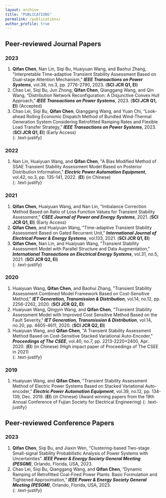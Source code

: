 ```yaml
---
layout: archive
title: "PUBLICATIONS"
permalink: /publications/
author_profile: true
---
```


## Peer-reviewed Journal Papers

### 2023
1. **Qifan Chen**, Nan Lin, Siqi Bu, Huaiyuan Wang, and Baohui Zhang, "Interpretable Time-adaptive Transient Stability Assessment Based on Dual-stage Attention Mechanism," ***IEEE Transactions on Power Systems***, vol.38, no.3, pp. 2776-2790, 2023. (**SCI JCR Q1, EI**)<br>
1. Chao Lei, Siqi Bu, Jun Zhong, **Qifan Chen**, Qianggang Wang, and Qin Wang, “Distribution Network Reconfiguration: A Disjunctive Convex Hull Approach,” ***IEEE Transactions on Power Systems***, 2023. (**SCI JCR Q1, EI**) (Accepted)<br>
1. Chao Lei, Siqi Bu, **Qifan Chen**, Qianggang Wang, and Yuan Chi, “Look-ahead Rolling Economic Dispatch Method of Bundled Wind-Thermal Generation System Considering Retrofitted Ramping Rates and Flexible Load Transfer Strategy,” ***IEEE Transactions on Power Systems***, 2023. (**SCI JCR Q1, EI**) (Early Access)<br>
{: .text-justify}

### 2022
1. Nan Lin, Huaiyuan Wang, and **Qifan Chen**, "A Bias Modified Method of SSAE Transient Stability Assessment Model Based on Posterior Distribution Information," ***Electric Power Automation Equipment***, vol.42, no.3, pp. 135-141, 2022. (**EI**) (in Chinese)<br>
{: .text-justify}

### 2021
1. **Qifan Chen**, Huaiyuan Wang, and Nan Lin, "Imbalance Correction Method Based on Ratio of Loss Function Values for Transient Stability Assessment," ***CSEE Journal of Power and Energy Systems***, 2021. (**SCI JCR Q1, EI**) (Early Access)<br>
1. **Qifan Chen**, and Huaiyuan Wang, "Time-adaptive Transient Stability Assessment Based on Gated Recurrent Unit," ***International Journal of Electrical Power & Energy Systems***, vol.133, 2021. (**SCI JCR Q1, EI**)<br>
1. **Qifan Chen**, Nan Lin, and Huaiyuan Wang, "Transient Stability Assessment Model with Parallel Structure and Data Augmentation," ***International Transactions on Electrical Energy Systems***, vol.31, no.5, 2021. (**SCI JCR Q2, EI**)<br>
{: .text-justify}

### 2020
1. Huaiyuan Wang, **Qifan Chen**, and Baohui Zhang, "Transient Stability Assessment Combined Model Framework Based on Cost-Sensitive Method," ***IET Generation, Transmission & Distribution***, vol.14, no.12, pp. 2256-2262, 2020. (**SCI JCR Q2, EI**)<br>
1. Huaiyuan Wang, Qingyin Wang, and **Qifan Chen**, "Transient Stability Assessment Model with Improved Cost Sensitive Method Based on the Fault Severity," ***IET Generation, Transmission & Distribution***, vol.14, no.20, pp. 4605-4611, 2020. (**SCI JCR Q2, EI**)<br>
1. Huaiyuan Wang, and **Qifan Chen**, "A Transient Stability Assessment Method Based on Cost-Sensitive Stacked Variational Auto-Encoder," ***Proceedings of The CSEE***, vol.40, no.7, pp. 2213-2220+2400, Apr. 2020. (**EI**) (in Chinese) (High impact paper of Proceedings of The CSEE in 2021)<br>
{: .text-justify}

### 2019
1. Huaiyuan Wang, and **Qifan Chen**, "Transient Stability Assessment Method of Electric Power Systems Based on Stacked Variational Auto-encoder," ***Electric Power Automation Equipment***, vol.39, no.12, pp. 134-139, Dec. 2019. (**EI**) (in Chinese) (Award winning papers from the 19th Annual Conference of Fujian Society for Electrical Engineering)
{: .text-justify}

## Peer-reviewed Conference Papers
### 2023
1. **Qifan Chen**, Siqi Bu, and Jiaxin Wen, “Clustering-based Two-stage Small-signal Stability Probabilistic Analysis of Power Systems with Uncertainties”. ***IEEE Power & Energy Society General Meeting (PESGM)***, Orlando, Florida, USA, 2023.<br>
2. Chao Lei, Siqi Bu, Qianggang Wang, and **Qifan Chen**, “Dynamic Ramping of Retrofitted Coal-Fired Power Plants: Basic Formulation and Tightened Approximation,” ***IEEE Power & Energy Society General Meeting (PESGM)***, Orlando, Florida, USA, 2023.<br>
{: .text-justify}
